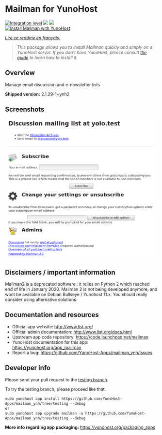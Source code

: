 <!--
N.B.: This README was automatically generated by https://github.com/YunoHost/apps/tree/master/tools/README-generator
It shall NOT be edited by hand.
-->

# Mailman for YunoHost

[![Integration level](https://dash.yunohost.org/integration/mailman.svg)](https://dash.yunohost.org/appci/app/mailman) ![](https://ci-apps.yunohost.org/ci/badges/mailman.status.svg) ![](https://ci-apps.yunohost.org/ci/badges/mailman.maintain.svg)  
[![Install Mailman with YunoHost](https://install-app.yunohost.org/install-with-yunohost.svg)](https://install-app.yunohost.org/?app=mailman)

*[Lire ce readme en français.](./README_fr.md)*

> *This package allows you to install Mailman quickly and simply on a YunoHost server.
If you don't have YunoHost, please consult [the guide](https://yunohost.org/#/install) to learn how to install it.*

## Overview

Manage email discussion and e-newsletter lists

**Shipped version:** 2.1.29-1~ynh2



## Screenshots

![](./doc/screenshots/screenshot.png)

## Disclaimers / important information

Mailman2 is a deprecated software : it relies on Python 2 which reached end of life in January 2020. Mailman 2 is not being developed anymore, and wont be available on Debian Bullseye / Yunohost 11.x. You should really consider using alternative solutions.

## Documentation and resources

* Official app website: http://www.list.org/
* Official admin documentation: http://www.list.org/docs.html
* Upstream app code repository: https://code.launchpad.net/mailman
* YunoHost documentation for this app: https://yunohost.org/app_mailman
* Report a bug: https://github.com/YunoHost-Apps/mailman_ynh/issues

## Developer info

Please send your pull request to the [testing branch](https://github.com/YunoHost-Apps/mailman_ynh/tree/testing).

To try the testing branch, please proceed like that.
```
sudo yunohost app install https://github.com/YunoHost-Apps/mailman_ynh/tree/testing --debug
or
sudo yunohost app upgrade mailman -u https://github.com/YunoHost-Apps/mailman_ynh/tree/testing --debug
```

**More info regarding app packaging:** https://yunohost.org/packaging_apps
